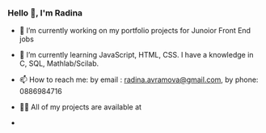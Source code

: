 ### Hello 👋, I'm Radina

- 🔭 I’m currently working on my portfolio projects for Junoior Front End jobs
- 🌱 I’m currently learning JavaScript, HTML, CSS. I have a knowledge in C, SQL, Mathlab/Scilab.
-  📫 How to reach me: by email : radina.avramova@gmail.com, by phone: 0886984716
-  👨‍💻 All of my projects are available at 

- 

<!--
**RadinaAvramova/RadinaAvramova** is a ✨ _special_ ✨ repository because its `README.md` (this file) appears on your GitHub profile.

Here are some ideas to get you started:


- 👯 I’m looking to collaborate on ...
- 🤔 I’m looking for help with ...
- 💬 Ask me about ...
- 📫 How to reach me: ...
- 😄 Pronouns: ...
- ⚡ Fun fact: ...
-->
